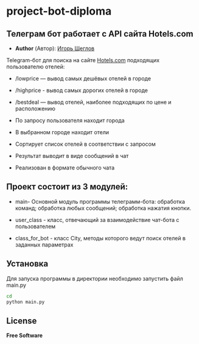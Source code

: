 # project-bot-diploma
## Телеграм бот работает с API сайта Hotels.com

- **Author** (Автор): [Игорь Щеглов](https://t.me/HelloWonderWorld)

Telegram-бот для поиска на сайте [Hotels.com](https://www.hotels.com/) подходящих пользователю отелей:

- /lowprice — вывод самых дешёвых отелей в городе
- /highprice - вывод самых дорогих отелей в городе
- /bestdeal — вывод отелей, наиболее подходящих по цене и расположению

- По запросу пользователя находит города
- В выбранном городе находит отели
- Сортирует список отелей в соответствии с запросом
- Результат выводит в виде сообщений в чат
- Реализован в формате обычного чата

## Проект состоит из 3 модулей:

- main- Основной модуль программы телеграмм-бота:
    обработка команд;
    обработка любых сообщений;
    обработка нажатия кнопки.

- user_class - класс, отвечающий за взаимодействие чат-бота с пользователем

- class_for_bot - класс City, методы которого ведут поиск отелей в заданных параметрах

## Установка

Для запуска программы в директории необходимо запустить файл main.py

```sh
cd 
python main.py
```

## License

**Free Software**